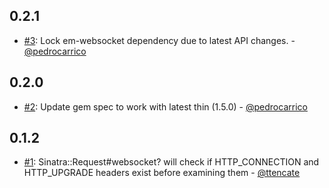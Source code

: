 ## 0.2.1
 - [#3](https://github.com/simulacre/sinatra-websocket/pull/3): Lock em-websocket dependency due to latest API changes. - [@pedrocarrico](https://github.com/pedrocarrico)

## 0.2.0
 - [#2](https://github.com/simulacre/sinatra-websocket/pull/2): Update gem spec to work with latest thin (1.5.0) - [@pedrocarrico](https://github.com/pedrocarrico)

## 0.1.2
 - [#1](https://github.com/simulacre/sinatra-websocket/pull/1): Sinatra::Request#websocket? will check if HTTP_CONNECTION and HTTP_UPGRADE headers exist before examining them - [@ttencate](https://github.com/ttencate)
